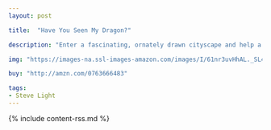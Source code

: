 ```yaml
---
layout: post

title:  "Have You Seen My Dragon?"

description: "Enter a fascinating, ornately drawn cityscape and help a boy find his dragon while counting objects from hot dogs to traffic lights. In the heart of the city, among the taxis and towers, a small boy travels uptown and down, searching for his friend. Readers will certainly spot the glorious beast, plus an array of big-city icons they can count. Is the dragon taking the crosstown bus, or breathing his fiery breath below a busy street? Maybe he took a taxi to the zoo or is playing with the dogs in the park. Steve Light’s masterful pen-and-ink illustrations, decorated with meticulous splashes of color, elevate this counting book (numbers 1–20) to new heights. Maybe the dragon is up there, too!"

img: "https://images-na.ssl-images-amazon.com/images/I/61nr3uvHhAL._SL480_.jpg"

buy: "http://amzn.com/0763666483"

tags:
- Steve Light
---
```


{% include content-rss.md %}